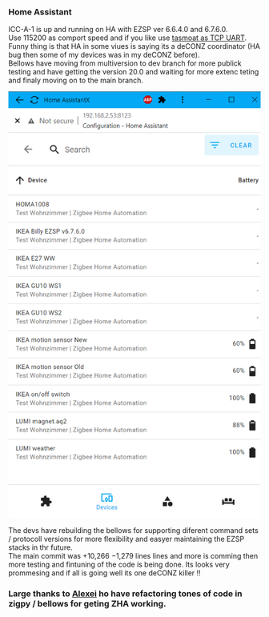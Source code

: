 ### Home Assistant
ICC-A-1 is up and running on HA with EZSP ver 6.6.4.0 and 6.7.6.0.  
Use 115200 as comport speed and if you like use [tasmoat as TCP UART](https://github.com/MattWestb/IKEA-TRADFRI-ICC-A-1-Module/tree/master/Tasmota).  
Funny thing is that HA in some viues is saying its a deCONZ coordinator (HA bug then some of my devices was in my deCONZ before).  
Bellows have moving from multiversion to dev branch for more publick testing and have getting the version 20.0 and waiting for more extenc teting and finaly moving on to the main branch.
   
[<img src="ICC-A-1HA6640C.png" alt="HA and ICC-A-1 EZSP v 6.6.4.0" width="512">](ICC-A-1HA6640C.png)  

The devs have rebuilding the bellows for supporting diferent command sets / protocoll versions for more flexibility and easyer maintaining the EZSP stacks in thr future.  
The main commit  was +10,266 −1,279 lines lines and more is comming then more testing and fintuning of the code is being done.
Its looks very prommesing and if all is going well its one deCONZ killer !!

### Large thanks to [Alexei](https://github.com/Adminiuga) ho have refactoring tones of code in zigpy / bellows for geting ZHA working.
